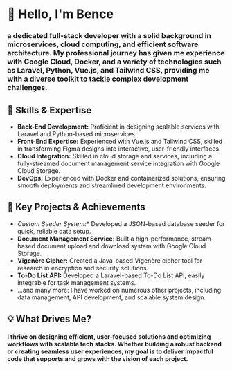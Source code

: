 # 👋 Hello, I'm Bence
### a dedicated full-stack developer with a solid background in microservices, cloud computing, and efficient software architecture. My professional journey has given me experience with Google Cloud, Docker, and a variety of technologies such as Laravel, Python, Vue.js, and Tailwind CSS, providing me with a diverse toolkit to tackle complex development challenges.

## 🔧 Skills & Expertise
- **Back-End Development:** Proficient in designing scalable services with Laravel and Python-based microservices.
- **Front-End Expertise:** Experienced with Vue.js and Tailwind CSS, skilled in transforming Figma designs into interactive, user-friendly interfaces.
- **Cloud Integration:** Skilled in cloud storage and services, including a fully-streamed document management service integration with Google Cloud Storage.
- **DevOps:** Experienced with Docker and containerized solutions, ensuring smooth deployments and streamlined development environments.
## 🎯 Key Projects & Achievements
- *Custom Seeder System:** Developed a JSON-based database seeder for quick, reliable data setup.
- **Document Management Service:** Built a high-performance, stream-based document upload and download system with Google Cloud Storage.
- **Vigenère Cipher:** Created a Java-based Vigenère cipher tool for research in encryption and security solutions.
- **To-Do List API:** Developed a Laravel-based To-Do List API, easily integrable for task management systems.
- …and many more: I have worked on numerous other projects, including data management, API development, and scalable system design.
## 💡 What Drives Me?
#### I thrive on designing efficient, user-focused solutions and optimizing workflows with scalable tech stacks. Whether building a robust backend or creating seamless user experiences, my goal is to deliver impactful code that supports and grows with the vision of each project.

